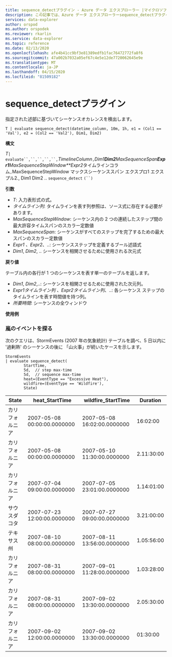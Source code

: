 ```yaml
---
title: sequence_detectプラグイン - Azure データ エクスプローラー |マイクロソフトドキュメント
description: この記事では、Azure データ エクスプローラーsequence_detectプラグインについて説明します。
services: data-explorer
author: orspod
ms.author: orspodek
ms.reviewer: rkarlin
ms.service: data-explorer
ms.topic: reference
ms.date: 02/13/2020
ms.openlocfilehash: afe4b41cc9bf3e81389edfb1fac76472772fa8f6
ms.sourcegitcommit: 47a002b7032a05ef67c4e5e12de7720062645e9e
ms.translationtype: MT
ms.contentlocale: ja-JP
ms.lasthandoff: 04/15/2020
ms.locfileid: "81509182"
---
```

# <a name="sequence_detect-plugin"></a>sequence_detectプラグイン

指定された述部に基づいてシーケンスオカレンスを検出します。

```kusto
T | evaluate sequence_detect(datetime_column, 10m, 1h, e1 = (Col1 == 'Val'), e2 = (Col2 == 'Val2'), Dim1, Dim2)
```

**構文**

*T*`| evaluate``,``,``,``,``,`*TimelineColumn*`,`*Dim1**Dim2**MaxSequenceSpan**Expr1**MaxSequenceStepWindow**Expr2*タイムラインコラム`,`MaxSequenceStepWindow マックスシーケンススパン エクスプロ1 エクスプル2., Dim1 Dim2 .. `sequence_detect` `(``)`

**引数**

* *T*: 入力表形式の式。
* *タイムライン列*: タイムラインを表す列参照は、ソース式に存在する必要があります。
* *MaxSequenceStepWindow*: シーケンス内の 2 つの連続したステップ間の最大許容タイムスパンのスカラー定数値
* *MaxSequenceSpan*: シーケンスがすべてのステップを完了するための最大スパンのスカラー定数値
* *Expr1* *、Expr2*、..: シーケンスステップを定義するブール述語式
* *Dim1*, *Dim2*, .. シーケンスを相関させるために使用される次元式

**戻り値**

テーブル内の各行が 1 つのシーケンスを表す単一のテーブルを返します。

* *Dim1*, *Dim2*,..: シーケンスを相関させるために使用された次元列。
* *Expr1*_*タイムライン列* *、Expr2*_*タイムライン列*、..: 各シーケンス ステップのタイムラインを表す時間値を持つ列。
* *所要時間*: シーケンスの全ウィンドウ

**使用例**

### <a name="exploring-storm-events"></a>嵐のイベントを探る 

次のクエリは、StormEvents (2007 年の気象統計) テーブルを調べ、5 日以内に '過剰熱' のシーケンスの後に 「山火事」が続いたケースを示します。

```kusto
StormEvents
| evaluate sequence_detect(
        StartTime,
        5d,  // step max-time
        5d,  // sequence max-time
        heat=(EventType == "Excessive Heat"), 
        wildfire=(EventType == 'Wildfire'), 
        State)
```

|State|heat_StartTime|wildfire_StartTime|Duration|
|---|---|---|---|
|カリフォルニア|2007-05-08 00:00:00.0000000|2007-05-08 16:02:00.0000000|16:02:00|
|カリフォルニア|2007-05-08 00:00:00.0000000|2007-05-10 11:30:00.0000000|2.11:30:00|
|カリフォルニア|2007-07-04 09:00:00.0000000|2007-07-05 23:01:00.0000000|1.14:01:00|
|サウスダコタ|2007-07-23 12:00:00.0000000|2007-07-27 09:00:00.0000000|3.21:00:00|
|テキサス州|2007-08-10 08:00:00.0000000|2007-08-11 13:56:00.0000000|1.05:56:00|
|カリフォルニア|2007-08-31 08:00:00.0000000|2007-09-01 11:28:00.0000000|1.03:28:00|
|カリフォルニア|2007-08-31 08:00:00.0000000|2007-09-02 13:30:00.0000000|2.05:30:00|
|カリフォルニア|2007-09-02 12:00:00.0000000|2007-09-02 13:30:00.0000000|01:30:00|